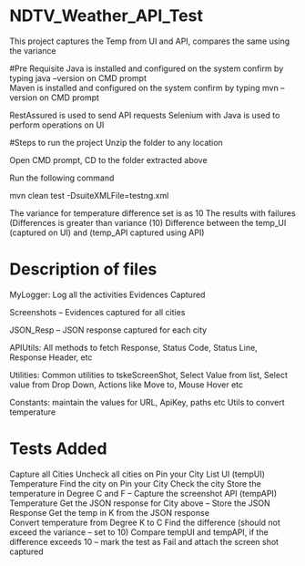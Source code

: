 # NDTV_Weather_API_Test
This project captures the Temp from UI and API, compares the same using the variance 


#Pre Requisite
  Java is installed and configured on the system 
  confirm by typing java –version on CMD prompt  
  Maven is installed and configured on the system
  confirm by typing mvn –version on CMD prompt

  RestAssured is used to send API requests 
  Selenium with Java is used to perform operations on UI

#Steps to run the project
  Unzip the folder to any location
  
  Open CMD prompt, CD to the folder extracted above
  
  Run the following command 
  
  mvn clean test -DsuiteXMLFile=testng.xml  


  The variance for temperature difference set is as 10 
  The results with failures (Differences is greater than variance (10) 
  Difference between the temp_UI (captured on UI) and (temp_API captured using API)


# Description of files
  MyLogger: Log all the activities
  Evidences Captured

  Screenshots – Evidences captured for all cities

  JSON_Resp – JSON response captured for each city

  APIUtils: All methods to fetch Response, Status Code, Status Line, Response Header, etc

  Utilities:
  Common utilities to tskeScreenShot, Select Value from list, Select value from Drop Down, Actions like Move to, Mouse Hover etc
  
  Constants: maintain the values for URL, ApiKey, paths etc
  Utils to convert temperature


# Tests Added
  Capture all Cities
  Uncheck all cities on Pin your City List
  UI (tempUI) Temperature 
    Find the city on Pin your City
    Check the city
    Store  the temperature in Degree C and F – Capture the screenshot
  API (tempAPI) Temperature
    Get the JSON response for City above – Store the JSON Response 
    Get the temp in K from the JSON response	
    Convert temperature from Degree K to C
  Find the difference (should not exceed the variance – set to 10)
    Compare tempUI and tempAPI, if the difference exceeds 10 – mark the test as Fail and attach the screen shot captured

